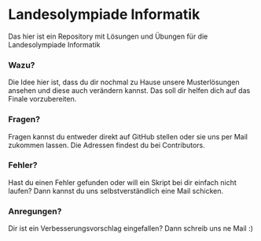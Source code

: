 # Landesolympiade Informatik
Das hier ist ein Repository mit Lösungen und Übungen für die Landesolympiade Informatik
### Wazu?
Die Idee hier ist, dass du dir nochmal zu Hause unsere Musterlösungen ansehen und diese auch verändern kannst. Das soll dir helfen dich auf das Finale vorzubereiten.
### Fragen?
Fragen kannst du entweder direkt auf GitHub stellen oder sie uns per Mail zukommen lassen. Die Adressen findest du bei Contributors.
### Fehler?
Hast du einen Fehler gefunden oder will ein Skript bei dir einfach nicht laufen? Dann kannst du uns selbstverständlich eine Mail schicken.
### Anregungen?
Dir ist ein Verbesserungsvorschlag eingefallen? Dann schreib uns ne Mail :)
